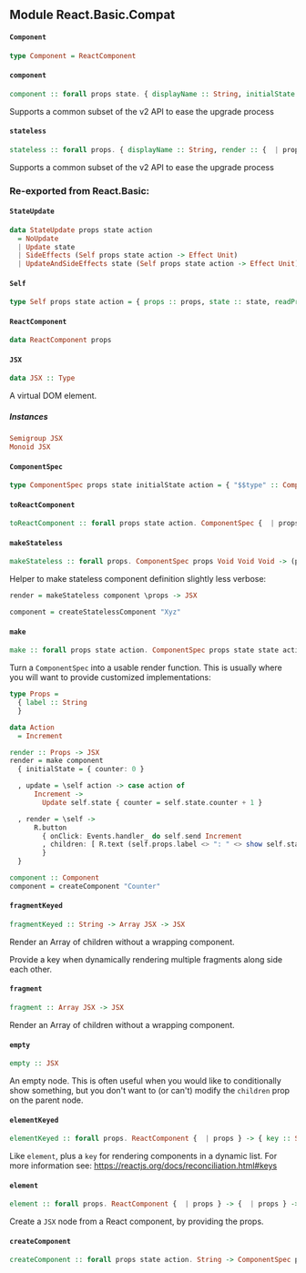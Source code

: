 ## Module React.Basic.Compat

#### `Component`

``` purescript
type Component = ReactComponent
```

#### `component`

``` purescript
component :: forall props state. { displayName :: String, initialState :: {  | state }, receiveProps :: { props :: {  | props }, state :: {  | state }, setState :: ({  | state } -> {  | state }) -> Effect Unit } -> Effect Unit, render :: { props :: {  | props }, state :: {  | state }, setState :: ({  | state } -> {  | state }) -> Effect Unit } -> JSX } -> ReactComponent {  | props }
```

Supports a common subset of the v2 API to ease the upgrade process

#### `stateless`

``` purescript
stateless :: forall props. { displayName :: String, render :: {  | props } -> JSX } -> ReactComponent {  | props }
```

Supports a common subset of the v2 API to ease the upgrade process


### Re-exported from React.Basic:

#### `StateUpdate`

``` purescript
data StateUpdate props state action
  = NoUpdate
  | Update state
  | SideEffects (Self props state action -> Effect Unit)
  | UpdateAndSideEffects state (Self props state action -> Effect Unit)
```

#### `Self`

``` purescript
type Self props state action = { props :: props, state :: state, readProps :: Effect props, readState :: Effect state, send :: action -> Effect Unit, instance_ :: ReactComponentInstance }
```

#### `ReactComponent`

``` purescript
data ReactComponent props
```

#### `JSX`

``` purescript
data JSX :: Type
```

A virtual DOM element.

##### Instances
``` purescript
Semigroup JSX
Monoid JSX
```

#### `ComponentSpec`

``` purescript
type ComponentSpec props state initialState action = { "$$type" :: ComponentType props state action, initialState :: initialState, shouldUpdate :: LimitedSelf props state -> props -> state -> Boolean, didMount :: Self props state action -> Effect Unit, didUpdate :: Self props state action -> Effect Unit, willUnmount :: LimitedSelf props state -> Effect Unit, update :: Update props state action, render :: Self props state action -> JSX }
```

#### `toReactComponent`

``` purescript
toReactComponent :: forall props state action. ComponentSpec {  | props } state state action -> ReactComponent {  | props }
```

#### `makeStateless`

``` purescript
makeStateless :: forall props. ComponentSpec props Void Void Void -> (props -> JSX) -> props -> JSX
```

Helper to make stateless component definition slightly
less verbose:

```purs
render = makeStateless component \props -> JSX

component = createStatelessComponent "Xyz"
```

#### `make`

``` purescript
make :: forall props state action. ComponentSpec props state state action -> props -> JSX
```

Turn a `ComponentSpec` into a usable render function.
This is usually where you will want to provide customized
implementations:

```purs
type Props =
  { label :: String
  }

data Action
  = Increment

render :: Props -> JSX
render = make component
  { initialState = { counter: 0 }

  , update = \self action -> case action of
      Increment ->
        Update self.state { counter = self.state.counter + 1 }

  , render = \self ->
      R.button
        { onClick: Events.handler_ do self.send Increment
        , children: [ R.text (self.props.label <> ": " <> show self.state.counter) ]
        }
  }

component :: Component
component = createComponent "Counter"
```

#### `fragmentKeyed`

``` purescript
fragmentKeyed :: String -> Array JSX -> JSX
```

Render an Array of children without a wrapping component.

Provide a key when dynamically rendering multiple fragments along side
each other.

#### `fragment`

``` purescript
fragment :: Array JSX -> JSX
```

Render an Array of children without a wrapping component.

#### `empty`

``` purescript
empty :: JSX
```

An empty node. This is often useful when you would like to conditionally
show something, but you don't want to (or can't) modify the `children` prop
on the parent node.

#### `elementKeyed`

``` purescript
elementKeyed :: forall props. ReactComponent {  | props } -> { key :: String | props } -> JSX
```

Like `element`, plus a `key` for rendering components in a dynamic list.
For more information see: https://reactjs.org/docs/reconciliation.html#keys

#### `element`

``` purescript
element :: forall props. ReactComponent {  | props } -> {  | props } -> JSX
```

Create a `JSX` node from a React component, by providing the props.

#### `createComponent`

``` purescript
createComponent :: forall props state action. String -> ComponentSpec props state Void action
```

